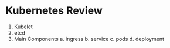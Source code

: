 
# Kubernetes Review

1. Kubelet
2. etcd
3. Main Components
   a. ingress
   b. service
   c. pods
   d. deployment


